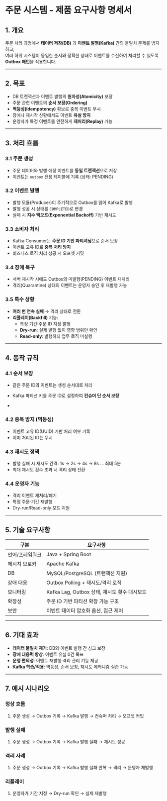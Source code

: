 # 주문 시스템 - 제품 요구사항 명세서

## 1. 개요

주문 처리 과정에서 **데이터 저장(DB)** 과 **이벤트 발행(Kafka)** 간의 불일치 문제를 방지하고,  
여러 하위 시스템이 동일한 순서와 정확한 상태로 이벤트를 수신하여 처리할 수 있도록 **Outbox 패턴**을 적용합니다.

---

## 2. 목표
- DB 트랜잭션과 이벤트 발행의 **원자성(Atomicity)** 보장
- 주문 관련 이벤트의 **순서 보장(Ordering)**
- **멱등성(Idempotency)** 확보로 중복 이벤트 무시
- 장애나 재시작 상황에서도 이벤트 **유실 방지**
- 운영자가 특정 이벤트를 안전하게 **재처리(Replay)** 가능

---

## 3. 처리 흐름

### 3.1 주문 생성
- 주문 데이터와 발행 예정 이벤트를 **동일 트랜잭션**으로 저장
- 이벤트는 `outbox` 전용 테이블에 기록 (상태: PENDING)

### 3.2 이벤트 발행
- 발행 모듈(Producer)이 주기적으로 Outbox를 읽어 Kafka로 발행
- 발행 성공 시 상태를 `COMPLETED`로 변경
- 실패 시 **지수 백오프(Exponential Backoff)** 기반 재시도

### 3.3 소비자 처리
- Kafka Consumer는 **주문 ID 기반 파티셔닝**으로 순서 보장
- 이벤트 고유 ID로 **중복 처리 방지**
- 비즈니스 로직 처리 성공 시 오프셋 커밋

### 3.4 장애 복구
- 서버 재시작 시에도 Outbox의 미발행(PENDING) 이벤트 재처리
- 격리(Quarantine) 상태의 이벤트는 운영자 승인 후 재발행 가능

### 3.5 특수 상황
- **여러 번 연속 실패** → 격리 상태로 전환
- **리플레이(Backfill)** 기능:
  - 특정 기간·주문 ID 지정 발행
  - **Dry-run**: 실제 발행 없이 영향 범위만 확인
  - **Read-only**: 발행하되 업무 로직 미실행

---

## 4. 동작 규칙

### 4.1 순서 보장
- 같은 주문 ID의 이벤트는 생성 순서대로 처리
- Kafka 파티션 키를 주문 ID로 설정하여 **컨슈머 단 순서 보장**

- 
### 4.2 중복 방지 (멱등성)
- 이벤트 고유 ID(UUID) 기반 처리 여부 기록
- 이미 처리된 ID는 무시

### 4.3 재시도 정책
- 발행 실패 시 재시도 간격: 1s → 2s → 4s → 8s … 최대 5분
- 최대 재시도 횟수 초과 시 격리 상태 전환

### 4.4 운영자 기능
- 격리 이벤트 재처리/폐기
- 특정 주문·기간 재발행
- Dry-run/Read-only 모드 지원

---

## 5. 기술 요구사항

| 구분 | 요구사항 |
|------|----------|
| 언어/프레임워크 | Java + Spring Boot |
| 메시지 브로커 | Apache Kafka |
| DB | MySQL/PostgreSQL (트랜잭션 지원) |
| 장애 대응 | Outbox Polling + 재시도/격리 로직 |
| 모니터링 | Kafka Lag, Outbox 상태, 재시도 횟수 대시보드 |
| 확장성 | 주문 ID 기반 파티션 확장 가능 구조 |
| 보안 | 이벤트 데이터 암호화 옵션, 접근 제어 |

---

## 6. 기대 효과
- **데이터 불일치 제거**: DB와 이벤트 발행 간 싱크 보장
- **장애 대응력 향상**: 이벤트 유실 0건 목표
- **운영 편의성**: 이벤트 재발행·격리 관리 기능 제공
- **Kafka 학습/적용**: 멱등성, 순서 보장, 재시도 메커니즘 실습 가능

---

## 7. 예시 시나리오

### 정상 흐름
1. 주문 생성 → Outbox 기록 → Kafka 발행 → 컨슈머 처리 → 오프셋 커밋

### 발행 실패
1. 주문 생성 → Outbox 기록 → Kafka 발행 실패 → 재시도 성공

### 격리 사례
1. 주문 생성 → Outbox 기록 → Kafka 발행 실패 반복 → 격리 → 운영자 재발행

### 리플레이
1. 운영자가 기간 지정 → Dry-run 확인 → 실제 재발행
